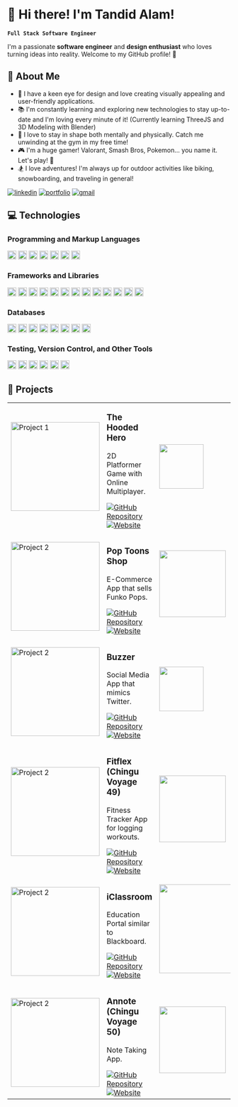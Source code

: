 # 👋 Hi there! I'm Tandid Alam!

**`Full Stack Software Engineer`**

I'm a passionate **software engineer** and **design enthusiast** who loves turning ideas into reality. Welcome to my GitHub profile! 🚀

## 🌟 About Me

- 🎨 I have a keen eye for design and love creating visually appealing and user-friendly applications.
- 📚 I'm constantly learning and exploring new technologies to stay up-to-date and I'm loving every minute of it!
  (Currently learning ThreeJS and 3D Modeling with Blender)
- 💪 I love to stay in shape both mentally and physically. Catch me unwinding at the gym in my free time!
- 🎮 I'm a huge gamer! Valorant, Smash Bros, Pokemon... you name it. Let's play! 👀
- 🏂 I love adventures! I'm always up for outdoor activities like biking, snowboarding, and traveling in general!

<!-- - 🌐 Check out my website to learn more about me: [tandidalam.com](https://tandidalam.com/) -->

   <p>
      <a href="https://www.linkedin.com/in/tandidalam/">
         <img alt="linkedin" title="Connect" src="https://img.shields.io/badge/-Let's%20Connect!-blue"/></a>
      <a href="https://www.tandidalam.com/">
         <img alt="portfolio" title="Portfolio" src="https://img.shields.io/badge/-Portfolio-orange"/></a>
      <a href="https://www.tandid.alam1@gmail.com">
         <img alt="gmail" title="gmail" src="https://img.shields.io/badge/-Gmail-red"/></a>
   </p>

## 💻 Technologies

### Programming and Markup Languages

<div>
     <img alt="Typescript" height="20px" src="https://img.shields.io/badge/TypeScript-007ACC?style=for-the-badge&logo=typescript&logoColor=white" />
     <img alt="JavaScript" height="20px" src="https://img.shields.io/badge/JavaScript-323330?style=for-the-badge&logo=javascript&logoColor=F7DF1E" />
     <img alt="Python" height="20px" src="https://img.shields.io/badge/Python-FFD43B?style=for-the-badge&logo=python&logoColor=blue" />
     <img alt="Java" height="20px" src="https://img.shields.io/badge/java-%23ED8B00.svg?style=for-the-badge&logo=openjdk&logoColor=white" />
     <img alt="Ruby" height="20px" src="https://img.shields.io/badge/Ruby-CC342D?style=for-the-badge&logo=ruby&logoColor=white"/>
     <img alt="HTML" height="20px" src="https://img.shields.io/badge/HTML5-E34F26?style=for-the-badge&logo=html5&logoColor=white" />
     <img alt="CSS" height="20px"src="https://img.shields.io/badge/CSS3-1572B6?style=for-the-badge&logo=css3&logoColor=whiteg" />
</div>

### Frameworks and Libraries

<div>
     <img alt="React" height="20px" src="https://img.shields.io/badge/React-20232A?style=for-the-badge&logo=react&logoColor=61DAFB"  />
     <img alt="Redux" height="20px" src="https://img.shields.io/badge/Redux-593D88?style=for-the-badge&logo=redux&logoColor=white" />
     <img alt="NextJS" height="20px"  src="https://img.shields.io/badge/next%20js-000000?style=for-the-badge&logo=nextdotjs&logoColor=white" />
     <img alt="NodeJS" height="20px" src="https://img.shields.io/badge/Node%20js-339933?style=for-the-badge&logo=nodedotjs&logoColor=white" />
     <img alt="ExpressJS" height="20px" src="https://img.shields.io/badge/Express%20js-000000?style=for-the-badge&logo=express&logoColor=white" />
     <img alt="Vue" height="20px" src="https://img.shields.io/badge/vuejs-%2335495e.svg?style=for-the-badge&logo=vuedotjs&logoColor=%234FC08D" />
     <img alt="Nuxt" height="20px" src="https://img.shields.io/badge/Nuxt-002E3B?style=for-the-badge&logo=nuxtdotjs&logoColor=#00DC82" />
     <img alt="Flask" height="20px" src="https://img.shields.io/badge/Flask-000000?style=for-the-badge&logo=flask&logoColor=white" />
     <img alt="Rails" height="20px" src="https://img.shields.io/badge/Ruby_on_Rails-CC0000?style=for-the-badge&logo=ruby-on-rails&logoColor=white" />
     <img alt="ThreeJS" height="20px" src="https://img.shields.io/badge/threejs-black?style=for-the-badge&logo=three.js&logoColor=white"  />
     <img alt="JQuery" height="20px" src="https://img.shields.io/badge/jQuery-0769AD?style=for-the-badge&logo=jquery&logoColor=white" />
     <img alt="Material-UI" height="20px" src="https://img.shields.io/badge/Material%20UI-007FFF?style=for-the-badge&logo=mui&logoColor=white" />
     <img alt="TailwindCSS" height="20px" src="https://img.shields.io/badge/Tailwind_CSS-38B2AC?style=for-the-badge&logo=tailwind-css&logoColor=white"  />
     
</div>

### Databases

<div>
     <img alt="MySQL" height="20px" src="https://img.shields.io/badge/mysql-4479A1.svg?style=for-the-badge&logo=mysql&logoColor=white"  />
     <img alt="PostgreSQL" height="20px" src="https://img.shields.io/badge/postgres-%23316192.svg?style=for-the-badge&logo=postgresql&logoColor=white" />
     <img alt="MongoDB" height="20px" src="https://img.shields.io/badge/MongoDB-%234ea94b.svg?style=for-the-badge&logo=mongodb&logoColor=white" />
     <img alt="GraphQL" height="20px" src="https://img.shields.io/badge/-GraphQL-E10098?style=for-the-badge&logo=graphql&logoColor=white" />
     <img alt="Redis" height="20px"  src="https://img.shields.io/badge/redis-%23DD0031.svg?style=for-the-badge&logo=redis&logoColor=white" />
     <img alt="SQLite3" height="20px" src="https://img.shields.io/badge/sqlite-%2307405e.svg?style=for-the-badge&logo=sqlite&logoColor=white" />
     <img alt="Firebase" height="20px" src="https://img.shields.io/badge/firebase-a08021?style=for-the-badge&logo=firebase&logoColor=ffcd34)" />
     <img alt="Supabase" height="20px" src="https://img.shields.io/badge/Supabase-3ECF8E?style=for-the-badge&logo=supabase&logoColor=white" />
</div>

### Testing, Version Control, and Other Tools

<div>
     <img alt="Jest" height="20px" src="https://img.shields.io/badge/-jest-%23C21325?style=for-the-badge&logo=jest&logoColor=white" />
     <img alt="Git" height="20px"  src="https://img.shields.io/badge/git-%23F05033.svg?style=for-the-badge&logo=git&logoColor=white" />
     <img alt="Docker" height="20px" src="https://img.shields.io/badge/docker-%230db7ed.svg?style=for-the-badge&logo=docker&logoColor=white" />
     <img alt="Webpack" height="20px" src="https://img.shields.io/badge/webpack-%238DD6F9.svg?style=for-the-badge&logo=webpack&logoColor=black" />
     <img alt="Socket.io" height="20px" src="https://img.shields.io/badge/Socket.io-black?style=for-the-badge&logo=socket.io&badgeColor=010101" />
     <img alt="Blender" height="20px" src="https://img.shields.io/badge/blender-%23F5792A.svg?style=for-the-badge&logo=blender&logoColor=white" />
   
</div>

## 🚀 Projects

<table>
  <tr>
  <!-- Project 1 -->
    <td >
      <img src="https://res.cloudinary.com/dgxqotorm/image/upload/v1721350172/level_3_domw7a.png" width="200" alt="Project 1"/>
    </td>
    <td>
      <p style="font-size: 1.17em; font-weight: bold">The Hooded Hero</p>
      <p>2D Platformer Game with Online Multiplayer.</p>
      <a href="https://github.com/Tandid/The-Hooded-Hero-V2"><img src="https://img.shields.io/badge/GitHub-100000?style=for-the-badge&logo=github&logoColor=white" alt="GitHub Repository"/></a>
      <a href="https://the-hooded-hero.vercel.app/"><img src="https://img.shields.io/badge/Website-pink?style=for-the-badge&logo=globe&logoColor=white" alt="Website"/></a>         
     </td>
    <td>
     <img src="https://skillicons.dev/icons?i=typescript,next" width="100" />
    </td>
  </tr>

  <!-- Project 2 -->
  <tr>
    <td style="padding-top: 15px">
      <img src="https://res.cloudinary.com/dgxqotorm/image/upload/v1721508408/Screenshot_2024-07-20_at_4.45.51_PM_mdllhw.png" width="200" alt="Project 2"/>
    </td>
    <td style="padding-top: 15px">
          <p style="font-size: 1.17em; font-weight: bold">Pop Toons Shop</p>
          <p>E-Commerce App that sells Funko Pops.</p>
          <a href="https://github.com/Tandid/PopToons-Shop-V2"><img src="https://img.shields.io/badge/GitHub-100000?style=for-the-badge&logo=github&logoColor=white" alt="GitHub Repository"/></a>
          <a href="https://poptoons-shop.vercel.app/"><img src="https://img.shields.io/badge/Website-pink?style=for-the-badge&logo=globe&logoColor=white" alt="Website"/></a>   
    </td>
     <td>
     <img src="https://skillicons.dev/icons?i=typescript,next,mongodb" width="150" />
    </td>
  </tr>

  <!-- Project 3 -->
  <tr>
    <td style="padding-top: 15px">
      <img src="https://res.cloudinary.com/dgxqotorm/image/upload/v1723436896/Buzzerhome_dqfb3l.png" width="200" alt="Project 2"/>
    </td>
    <td style="padding-top: 15px">
       <p style="font-size: 1.17em; font-weight: bold">Buzzer</p>
      <p>Social Media App that mimics Twitter.</p>
      <a href="https://github.com/Tandid/Buzzer"><img src="https://img.shields.io/badge/GitHub-100000?style=for-the-badge&logo=github&logoColor=white" alt="GitHub Repository"/></a>
        <a href="https://buzzer-twitterclone.herokuapp.com/"><img src="https://img.shields.io/badge/Website-pink?style=for-the-badge&logo=globe&logoColor=white" alt="Website"/></a>   
    </td>
     <td>
     <img src="https://skillicons.dev/icons?i=javascript,mongodb" width="100" />
    </td>
  </tr>

  <!-- Project 4 -->
  <tr>
    <td style="padding-top: 15px">
      <img src="https://res.cloudinary.com/dgxqotorm/image/upload/v1723436994/Screenshot_2024-08-12_at_12.29.14_AM_riney6.png" width="200" alt="Project 2"/>
    </td>
    <td style="padding-top: 15px">
       <p style="font-size: 1.17em; font-weight: bold">Fitflex (Chingu Voyage 49)</p>
      <p>Fitness Tracker App for logging workouts.</p>
      <a href="https://github.com/chingu-voyages/v49-tier3-team-28"><img src="https://img.shields.io/badge/GitHub-100000?style=for-the-badge&logo=github&logoColor=white" alt="GitHub Repository"/></a>
        <a href="https://fit-flex-lime.vercel.app/"><img src="https://img.shields.io/badge/Website-pink?style=for-the-badge&logo=globe&logoColor=white" alt="Website"/></a>   
    </td>
     <td>
     <img src="https://skillicons.dev/icons?i=typescript,next,mongodb" width="150" />
    </td>
  </tr>

  <!-- Project 5 -->
  <tr>
    <td style="padding-top: 15px">
      <img src="https://res.cloudinary.com/dgxqotorm/image/upload/v1723437289/Screenshot_2024-08-12_at_12.33.10_AM_utrsiy.png" width="200" alt="Project 2"/>
    </td>
    <td style="padding-top: 15px">
       <p style="font-size: 1.17em; font-weight: bold">iClassroom</p>
      <p>Education Portal similar to Blackboard.</p>
      <a href="https://github.com/Tandid/iClassroom"><img src="https://img.shields.io/badge/GitHub-100000?style=for-the-badge&logo=github&logoColor=white" alt="GitHub Repository"/></a>
        <a href="https://i-classroom.herokuapp.com/"><img src="https://img.shields.io/badge/Website-pink?style=for-the-badge&logo=globe&logoColor=white" alt="Website"/></a>   
    </td>
     <td>
     <img src="https://skillicons.dev/icons?i=javascript,react,redux,postgres" width="200" />
    </td>
  </tr>

  <!-- Project 6 -->
  <tr>
    <td style="padding-top: 15px">
      <img src="https://res.cloudinary.com/dgxqotorm/image/upload/v1723228093/Screenshot_2024-08-09_at_2.20.45_PM_vt81sw.png" width="200" alt="Project 2"/>
    </td>
    <td style="padding-top: 15px">
       <p style="font-size: 1.17em; font-weight: bold">Annote (Chingu Voyage 50)</p>
      <p>Note Taking App.</p>
      <a href="https://github.com/chingu-voyages/v50-tier3-team-24"><img src="https://img.shields.io/badge/GitHub-100000?style=for-the-badge&logo=github&logoColor=white" alt="GitHub Repository"/></a>
        <a href="https://annote.pages.dev/"><img src="https://img.shields.io/badge/Website-pink?style=for-the-badge&logo=globe&logoColor=white" alt="Website"/></a>   
    </td>
     <td>
     <img src="https://skillicons.dev/icons?i=typescript,nuxt,supabase" width="150" />
    </td>
  </tr>
</table>

<!-- ## 📊 Stats -->

<!-- [![Tandid's GitHub stats](https://github-readme-stats.vercel.app/api?username=tandid&show_icons=true&theme=prussian)](https://github.com/tandid/github-readme-stats) -->
<!-- ![Top Langs](https://github-readme-stats.vercel.app/api/top-langs/?username=tandid&theme=prussian) -->
